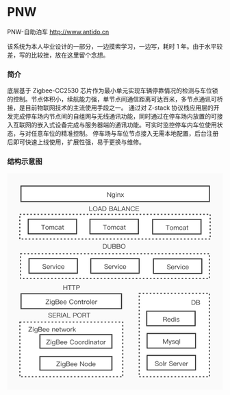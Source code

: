 # PNW

PNW-自助泊车 http://www.antido.cn 

该系统为本人毕业设计的一部分，一边摸索学习，一边写，耗时 1 年。由于水平较差，写的比较挫，放在这里留个念想。

### 简介
底层基于 Zigbee-CC2530 芯片作为最小单元实现车辆停靠情况的检测与车位锁的控制。节点体积小，续航能力强，单节点间通信距离可达百米，多节点通讯可桥接，是目前物联网技术的主流使用手段之一。
通过对 Z-stack 协议栈应用层的开发完成停车场内节点间的自组网与无线通讯功能，同时通过在停车场内放置的可接入互联网的嵌入式设备完成与服务器端的通讯功能。可实时监控停车内车位使用状态，与对任意车位的精准控制。
停车场与车位节点接入无需本地配置，后台注册后即可快速上线使用，扩展性强，易于更换与维修。

### 结构示意图
![image](https://github.com/Antido-L/PNW/blob/master/readme-image/PNW.jpg)




